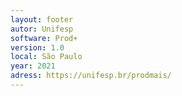 ```yaml
---
layout: footer
autor: Unifesp
software: Prod+ 
version: 1.0
local: São Paulo
year: 2021
adress: https://unifesp.br/prodmais/
---
```

